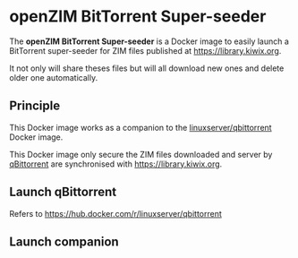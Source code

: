 openZIM BitTorrent Super-seeder
===============================

The **openZIM BitTorrent Super-seeder** is a Docker image to easily
launch a BitTorrent super-seeder for ZIM files published at
https://library.kiwix.org.

It not only will share theses files but will all download new ones and
delete older one automatically.

Principle
---------

This Docker image works as a companion to the
[linuxserver/qbittorrent](https://hub.docker.com/r/linuxserver/qbittorrent)
Docker image.

This Docker image only secure the ZIM files downloaded and server by
[qBittorrent](https://www.qbittorrent.org/) are synchronised with
https://library.kiwix.org.

Launch qBittorrent
------------------

Refers to https://hub.docker.com/r/linuxserver/qbittorrent

Launch companion
----------------
